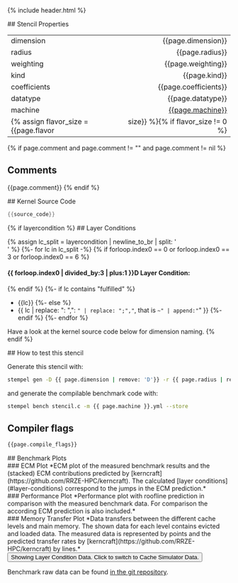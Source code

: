 {% include header.html %}

<div markdown="1" class="section-block-full">

<div markdown="1" class="section-block-half">
## Stencil Properties

|              |                       |
|--------------|----------------------:|
| dimension    | {{page.dimension}}    |
| radius       | {{page.radius}}       |
| weighting    | {{page.weighting}}    |
| kind         | {{page.kind}}         |
| coefficients | {{page.coefficients}} |
| datatype     | {{page.datatype}}     |
| machine      | [{{page.machine}}](https://github.com/RRZE-HPC/stempel_data_collection/blob/master/machine_files/{{page.machine}}.yml) |
{% assign flavor_size = {{page.flavor | size}} %}{% if flavor_size != 0 %}| flavor       | {{page.flavor}}       |{% endif %}

{% if page.comment and page.comment != "" and page.comment != nil %}
## Comments

{{page.comment}}
{% endif %}

</div>

<div markdown="1" class="section-block-half">
## Kernel Source Code

```c
{{source_code}}
```
</div>

</div>

<div markdown="1" class="section-block-full">


<div markdown="1" class="section-block-half">
{% if layercondition %}
## Layer Conditions

{% assign lc_split = layercondition | newline_to_br | split: '<br />' %}
{%- for lc in lc_split -%}
{% if forloop.index0 == 0 or forloop.index0 == 3 or forloop.index0 == 6 %}

#### {{ forloop.index0 | divided_by:3 | plus:1 }}D Layer Condition:
{% endif %}
{%- if lc contains "fulfilled" %}
- {{lc}}
{%- else %}
- {{ lc | replace: ": ",": `" | replace: ";","`, that is	`~" | append:"`" }}
{%- endif %}
{%- endfor %}

Have a look at the kernel source code below for dimension naming.
{% endif %}
</div>


<div markdown="1" class="section-block-half">
## How to test this stencil

Generate this stencil with:
```bash
stempel gen -D {{ page.dimension | remove: 'D'}} -r {{ page.radius | remove: 'r'}} -t {{ page.datatype }} -C {{ page.coefficients }} -k {{ page.kind }} {% if page.weighting == 'isotropic' %}-i{% elsif page.weighting == 'heterogeneous' %}-e{% elsif page.weighting == 'homogeneous' %}-o{% elsif page.weighting == 'point-symmetric' %}-p{% endif %} --store stencil.c
```

and generate the compilable benchmark code with:
```bash
stempel bench stencil.c -m {{ page.machine }}.yml --store
```

## Compiler flags
```bash
{{page.compile_flags}}
```
</div>

</div>

<div markdown="1" class="section-block-full">
## Benchmark Plots
<script>
var index = 0;
function changeImage() {
	var button = document.getElementById('plot-button');
  var ecmLC = document.getElementById('ecm_LC');
  var ecmCS = document.getElementById('ecm_CS');
  var rflLC = document.getElementById('rfl_LC');
  var rflCS = document.getElementById('rfl_CS');
  var memLC = document.getElementById('mem_LC');
  var memCS = document.getElementById('mem_CS');
  if (index == 0) {
     index = 1;
     ecmLC.style.display = 'none';
     rflLC.style.display = 'none';
     memLC.style.display = 'none';
     ecmCS.style.display = 'block';
     rflCS.style.display = 'block';
     memCS.style.display = 'block';
     button.value = "Showing Cache Simulator Data. Click to switch to Layer Condition Data."
  } else if (index == 1) {
     index = 0;
     ecmLC.style.display = 'block';
     rflLC.style.display = 'block';
     memLC.style.display = 'block';
     ecmCS.style.display = 'none';
     rflCS.style.display = 'none';
     memCS.style.display = 'none';
     button.value = "Showing Layer Condition Data. Click to switch to Cache Simulator Data."
  }
}
</script>

<div markdown="1" class="section-block-half">
### ECM Plot
<object data="./ecm_LC.svg" id="ecm_LC" type="image/svg+xml"></object>
<object data="./ecm_CS.svg" type="image/svg+xml" id="ecm_CS" style="display:none;"></object>
*ECM plot of the measured benchmark results and the (stacked) ECM contributions predicted by [kerncraft](https://github.com/RRZE-HPC/kerncraft). The calculated [layer conditions](#layer-conditions) correspond to the jumps in the ECM prediction.*
</div>

<div markdown="1" class="section-block-half">
### Performance Plot
<object data="./roofline_LC.svg" id="rfl_LC" type="image/svg+xml"></object>
<object data="./roofline_CS.svg" type="image/svg+xml" id="rfl_CS" style="display:none;"></object>
*Performance plot with roofline prediction in comparison with the measured benchmark data. For comparison the according ECM prediction is also included.*
</div>

</div>

<div markdown="1" class="section-block-full">

<div markdown="1" class="section-block-half">
### Memory Transfer Plot
<object data="./memory_LC.svg" id="mem_LC" type="image/svg+xml"></object>
<object data="./memory_CS.svg" type="image/svg+xml" id="mem_CS" style="display:none;"></object>
*Data transfers between the different cache levels and main memory. The shown data for each level contains evicted and loaded data. The measured data is represented by points and the predicted transfer rates by [kerncraft](https://github.com/RRZE-HPC/kerncraft) by lines.*
</div>

<div markdown="1" class="section-block-half">

<input id="plot-button" type="button" onclick="changeImage()" value="Showing Layer Condition Data. Click to switch to Cache Simulator Data." />

Benchmark raw data can be found [in the git repository](https://github.com/RRZE-HPC/stempel_data_collection/blob/master/stencils/{{page.dimension}}/{{page.radius}}/{{page.weighting}}/{{page.kind}}/{{page.coefficients}}/{{page.datatype}}/{{page.machine}}/results.csv).
</div>

</div>
